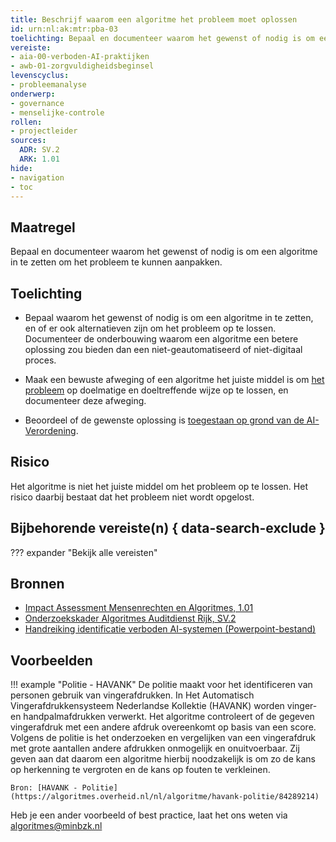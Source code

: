 ```yaml
---
title: Beschrijf waarom een algoritme het probleem moet oplossen
id: urn:nl:ak:mtr:pba-03
toelichting: Bepaal en documenteer waarom het gewenst of nodig is om een algoritme in te zetten om het probleem te kunnen aanpakken.
vereiste:
- aia-00-verboden-AI-praktijken
- awb-01-zorgvuldigheidsbeginsel
levenscyclus:
- probleemanalyse
onderwerp:
- governance
- menselijke-controle
rollen:
- projectleider
sources:
  ADR: SV.2
  ARK: 1.01
hide:
- navigation
- toc
---
```


<!-- tags -->

## Maatregel
Bepaal en documenteer waarom het gewenst of nodig is om een algoritme in te zetten om het probleem te kunnen aanpakken.

## Toelichting

- Bepaal waarom het gewenst of nodig is om een algoritme in te zetten, en of er ook alternatieven zijn om het probleem op te lossen.
Documenteer de onderbouwing waarom een algoritme een betere oplossing zou bieden dan een niet-geautomatiseerd of niet-digitaal proces.

- Maak een bewuste afweging of een algoritme het juiste middel is om [het probleem](1-pba-01-formuleren-probleemdefinitie.md) op doelmatige en doeltreffende wijze op te lossen, en documenteer deze afweging.

- Beoordeel of de gewenste oplossing is [toegestaan op grond van de AI-Verordening](../vereisten/aia-00-verboden-AI-praktijken.md).

## Risico
Het algoritme is niet het juiste middel om het probleem op te lossen. Het risico daarbij bestaat dat het probleem niet wordt opgelost.

## Bijbehorende vereiste(n) { data-search-exclude }
??? expander "Bekijk alle vereisten"
    <!-- list_vereisten_on_maatregelen_page -->

## Bronnen

- [Impact Assessment Mensenrechten en Algoritmes, 1.01](https://www.rijksoverheid.nl/documenten/rapporten/2021/02/25/impact-assessment-mensenrechten-en-algoritmes)
- [Onderzoekskader Algoritmes Auditdienst Rijk, SV.2](https://www.rijksoverheid.nl/documenten/rapporten/2023/07/11/onderzoekskader-algoritmes-adr-2023)
- [Handreiking identificatie verboden AI-systemen (Powerpoint-bestand)](https://github.com/user-attachments/files/18179740/Handreiking_Uitvraag_VBSystemen.pptx)

## Voorbeelden

!!! example "Politie - HAVANK"
	De politie maakt voor het identificeren van personen gebruik van vingerafdrukken. In Het Automatisch Vingerafdrukkensysteem Nederlandse Kollektie (HAVANK) worden vinger- en handpalmafdrukken verwerkt. Het algoritme controleert of de gegeven vingerafdruk met een andere afdruk overeenkomt op basis van een score.
	Volgens de politie is het onderzoeken en vergelijken van een vingerafdruk met grote aantallen andere afdrukken onmogelijk en onuitvoerbaar. Zij geven aan dat daarom een algoritme hierbij noodzakelijk is om zo de kans op herkenning te vergroten en de kans op fouten te verkleinen.

	Bron: [HAVANK - Politie](https://algoritmes.overheid.nl/nl/algoritme/havank-politie/84289214)

Heb je een ander voorbeeld of best practice, laat het ons weten via [algoritmes@minbzk.nl](mailto:algoritmes@minbzk.nl)
